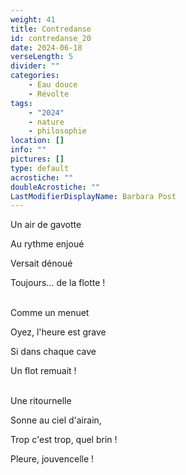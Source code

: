 ```yaml
---
weight: 41
title: Contredanse
id: contredanse_20
date: 2024-06-18
verseLength: 5
divider: ""
categories:
    - Eau douce
    - Révolte
tags:
    - "2024"
    - nature
    - philosophie
location: []
info: ""
pictures: []
type: default
acrostiche: ""
doubleAcrostiche: ""
LastModifierDisplayName: Barbara Post
---
```

Un air de gavotte

Au rythme enjoué

Versait dénoué

Toujours... de la flotte !

 \
Comme un menuet

Oyez, l'heure est grave

Si dans chaque cave

Un flot remuait !

 \
Une ritournelle

Sonne au ciel d'airain,

Trop c'est trop, quel brin !

Pleure, jouvencelle !
